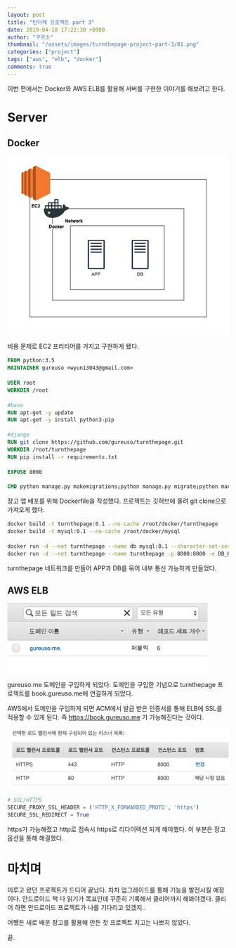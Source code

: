 ```yaml
---
layout: post
title: "턴더페 프로젝트 part 3"
date: 2019-04-10 17:22:30 +0900
author: "구르소"
thumbnail: "/assets/images/turnthepage-project-part-3/01.png"
categories: ["project"]
tags: ["aws", "elb", "docker"]
comments: true
---
```


이번 편에서는 Docker와 AWS ELB를 활용해 서버를 구현한 이야기를 해보려고 한다.

# Server

## Docker

![turnthepage-project-part-3-01](/assets/images/turnthepage-project-part-3/01.png)

비용 문제로 EC2 프리티어를 가지고 구현하게 됐다.

```dockerfile
FROM python:3.5
MAINTAINER gureuso <wyun13043@gmail.com>

USER root
WORKDIR /root

#base
RUN apt-get -y update
RUN apt-get -y install python3-pip

#django
RUN git clone https://github.com/gureuso/turnthepage.git
WORKDIR /root/turnthepage
RUN pip install -r requirements.txt

EXPOSE 8000

CMD python manage.py makemigrations;python manage.py migrate;python manage.py runserver --insecure
```

장고 앱 배포를 위해 Dockerfile을 작성했다. 프로젝트는 깃허브에 올려 git clone으로 가져오게 했다.

```sh
docker build -t turnthepage:0.1 --no-cache /root/docker/turnthepage
docker build -t mysql:0.1 --no-cache /root/docker/mysql

docker run -d --net turnthepage --name db mysql:0.1 --character-set-server=utf8mb4 --collation-server=utf8mb4_unicode_ci
docker run -d --net turnthepage --name turnthepage -p 8000:8000 -e DB_HOST=172.18.0.2 turnthepage:0.1
```

turnthepage 네트워크를 만들어 APP과 DB를 묶어 내부 통신 가능하게 만들었다.

## AWS ELB

![turnthepage-project-part-3-02](/assets/images/turnthepage-project-part-3/02.png)

gureuso.me 도메인을 구입하게 되었다. 도메인을 구입한 기념으로 turnthepage 프로젝트를 book.gureuso.me에 연결하게 되었다.

AWS에서 도메인을 구입하게 되면 ACM에서 발급 받은 인증서를 통해 ELB에 SSL를 적용할 수 있게 된다. 즉 https://book.gureuso.me 가 가능해진다는 것이다.

![turnthepage-project-part-3-03](/assets/images/turnthepage-project-part-3/03.png)

```python
# SSL/HTTPS
SECURE_PROXY_SSL_HEADER = ('HTTP_X_FORWARDED_PROTO', 'https')
SECURE_SSL_REDIRECT = True
```

https가 가능해졌고 http로 접속시 https로 리다이렉션 되게 해야했다. 이 부분은 장고 옵션을 통해 해결했다.

# 마치며

미루고 왔던 프로젝트가 드디어 끝났다. 차차 업그레이드를 통해 기능을 발전시킬 예정이다. 안드로이드 책 다 읽기가 목표인데 꾸준히 기록해서 클리어까지 해봐야겠다. 클리어 하면 안드로이드 프로젝트가 나를 기다리고 있겠지..

어쨌든 새로 배운 장고를 활용해 만든 첫 프로젝트 치고는 나쁘지 않았다.

끝.

